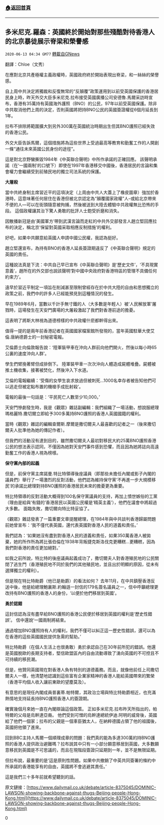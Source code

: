 ###  [:house:返回首頁](https://github.com/ourhimalayas/txt)
---

## 多米尼克.羅森：英國終於開始對那些殘酷對待香港人的北京暴徒展示脊梁和榮譽感
`2020-06-13 04:34 GM77` [轉載自GNews](https://gnews.org/zh-hant/232488/)

翻譯：Chloe（文秀）

在應對北京共產極權主義政權時，英國政府終於開始表現出脊梁，和一絲絲的榮譽感。

自上周中共決定將獨裁和反復無常的“反顛覆”政策運用到以前受英國保護的香港居民身上時，昨天外交大臣多米尼克.拉布接受英國廣播公司安德魯.馬爾采訪時宣布，香港有35萬持有英國海外護照（BNO）的公民，97年以前受英國保護。除非中共取消他們上周的決定，否則英國將把持BNO公民的英國簽證權從6個月延長到1年。

拉布不排除將範圍擴大到另外300萬在英國統治時期出生但其BNO護照已經失效的香港公民。

外交大臣告訴馬爾，這個措施將為這些世界上受過最高等教育和勤奮工作的人開創一條“通往未來英國公民身份的途徑”。

這是對北京野蠻撕毀1984年《中英聯合聲明》中所作承諾的正確回應。 該聲明承諾（在‘一國兩制’的口號下）即使在1997年香港移交中國後，香港居民的言論和集會權力會繼續受到前殖民地的獨立司法系統的保護。

**大屠殺**

當中共終身制主席習近平的這項決定（上周由中共人大蓋上了橡皮圖章）強加於香港時，這意味著任何居住在香港但被北京認定為“顛覆國家政權”人–或給北京帶來不便的人—可以在街頭隨意被拘捕，然後被送到大陸去體驗中共政權無比恐怖的手段。 這個政權讓其治下驚人勇敢的批評人士飽受折磨和消失。

因散播新冠是由‘美國軍方’帶到武漢言論而走紅的中共外交部發言人趙立堅回應拉布的決定，稱北京‘保留對英國采取相應反制措施’的權利。

好吧，如果中共願意給英國人申請中國公民權，我認為挺好。

趙立堅還宣布，為持有BNO的香港人延長簽證期違反了《中英聯合聲明》規定的英國的責任。

這種說法真是下流：中共自己早已宣布《中英聯合聲明》是‘歷史文件’，‘不具現實意義’，趙所在的外交部也說該聲明‘對中國中央政府對香港特區的管理不具備任何約束力’。

遠早於習近平制定一項旨在削減甚至限制曾經存在於中共大陸的自由和思想獨立的政策之前，我們中的許多人已經能預見到這種情況的發生。

早在1989年6月，當數以千計手無寸鐵的人（大多數是年輕人）被‘人民解放軍’屠戮時，這場發生在天安門廣場的大屠殺激起了我們對香港前途的擔憂。

這表明了將斯大林視為道德榜樣的中共政權什麽都幹得出來。

值得一提的是兩年前香港記者在英國國家檔案館所發現的，當年英國駐華大使艾倫.唐納德爵士的一封秘密電報。

艾倫爵士向倫敦報告說：‘陸軍裝甲車在沖向人群前向他們開火，然後以每小時65公裏的速度沖向人群’。

學生們臂挽著臂但成排倒下。 陸軍裝甲車一次次沖向人體造成屍體堆疊。屍體被推土機收集，接著被焚化，然後沖入下水道。

艾倫的電報繼續：‘受傷的女學生哀求放過但被刺死…1000名幸存者被告知他們可以逃走但被定點布置的機槍手成批射殺’。

電報的最後一句話是：‘平民死亡人數至少10,000。’

天安門慘劇發生時，我是《觀眾》雜誌副編輯：我們組織了一場活動，想說服總理瑪格麗特.撒切爾立即給予300多萬持BNO護照的香港人英國國籍的權利。

當時《觀眾》雜誌的編輯查爾斯.摩爾是撒切爾夫人最喜歡的記者之一（後來撒切爾夫人批準他為她的傳記作者）。

但我們的活動沒有達到目的，雖然撒切爾夫人最初對移民大約25萬BNO護照香港公民的想法表示認同，不僅因為她對天安門事件感到恐懼，而且因為她將誌向高遠勤奮工作的香港人視為榜樣。

**保守黨內部的起義**

但是，前保守黨主席諾曼.特比特領導後座議員（即那些未擔任內閣或影子內閣的議員們）舉行了一場激烈的反對活動，他們認為維持保守黨‘不再進一步大規模移民’的承諾比總理對持BNO護照的香港居民未來的擔憂更為重要。

特比特領導的反對活動大概得到100名保守黨議員的支持，再加上憤世嫉俗的工黨（理由是給與‘有錢的’香港居民以英國公民權是‘精英主義’），他們在議會中將超過大多數。 面臨失敗，撒切爾向特比特妥協了。

《觀眾》雜誌發表了一篇重要文章提醒總理，在1984年與中共談判香港歸屬問題前她曾宣布：‘我不僅代表英國，還代表英國對香港人民的道義和責任。’

我們認為：‘如果她沒有盡到對香港人民的道義和責任，如果350萬香港人被拋棄，她的所作所為將比張伯倫在1938年背叛捷克斯洛伐克更糟糕…更糟糕，因為我們對香港的責任更加絕對。’

如我之前所說，特比特的後座議員起義成功了，撒切爾夫人對香港殖民地的公民關閉了逃生門（香港殖民地不同於我們的其他殖民地，並且出於明顯的原因，從未有選擇獨立的權利）。

但是現在特比特勛爵（他已是勛爵）的看法如何？ 去年11月，在中共鎮壓香港反送中後，他是給總理鮑裏斯.約翰遜一封信的179名簽名議員之一，信中呼籲總理更改持有BNO護照的香港人的身份，‘以便於他們移居到英國’。

**勇於認錯**

這封信認為沒有盡早給BNO護照的香港公民便於移居到英國的權利是‘歷史性錯誤’。 信中還說‘一國兩制將結束。

通過增加BNO護照持有人的權利，我們不僅可以糾正這一歷史性錯誤，還可以為在香港的這些英國國民提供急需的幫助。’

特比特勛爵（在個人生活上也很勇敢）勇於承認自己在30年前所犯的錯誤。他還是英國脫歐的長期支持者，堅信歐盟區內的自由流動導致了湧向英國的不可控且不可持續的移民潮。

但是，他贊同英國現在對香港人負有特別的道德義務。而且，就像他前任上司撒切爾夫人一樣，他清楚地認識到這些富有企業家精神的香港人能給英國帶來的繁榮（香港平均個人收入讓前東歐的望塵莫及）。

有意思的是現任內閣成員普裏蒂.帕特爾，其政治立場與特比特勛爵相近，也充滿熱情地支持延長持BNO護照香港人的簽證期。

確實幾個月來她一直在內閣辯論這個政策。 正如多米尼克.拉布昨天所指出的，帕特爾的父母是烏幹達亞裔。 他們受到可憎的烏幹達總統伊迪.阿明的威脅後，英國給了他們一個家；拉布的父親是一個車臣猶太人，在納粹德國占領了他的祖國後，英國把他領了進來。

回到BBC主持人馬爾一個順理成章的問題：我們真的能為多達300萬的持BNO護照的香港人提供政治避難嗎？拉布說其中只有一小部分願意移居到英國，大多數願意移民到英國是不可思議的，而且在現階段簽證只延期到一年，並不是無限延期。

但拉布說，最重要的是‘這是原則性問題。如果中共撤銷了中英共同簽署的條約中所承諾的香港能享有的自由，英國將不會逃避其責任。’

這是我們三十多年前就希望聽到的話。

原文鏈接：[https://www.dailymail.co.uk/debate/article-8375045/DOMINIC-LAWSON-showing-backbone-against-thugs-Beijing-people-Hong-Kong.html](https://www.dailymail.co.uk/debate/article-8375045/DOMINIC-LAWSON-showing-backbone-against-thugs-Beijing-people-Hong-Kong.html)

0
